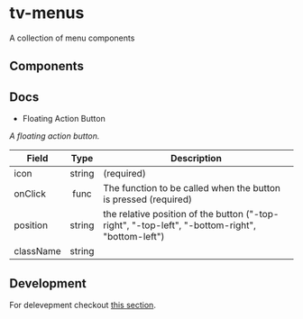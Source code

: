 # tv-menus

A collection of menu components
## Components

## Docs
- Floating Action Button

_A floating action button._

**Field** | **Type** | **Description**
--- | :---: | ---
icon | string | (required)
onClick | func | The function to be called when the button is pressed (required)
position | string | the relative position of the button ("-top-right", "-top-left", "-bottom-right", "bottom-left")
className | string | 
## Development
For delevepment checkout [this section](https://github.com/shareThevelopment/tv-handbook/Development).